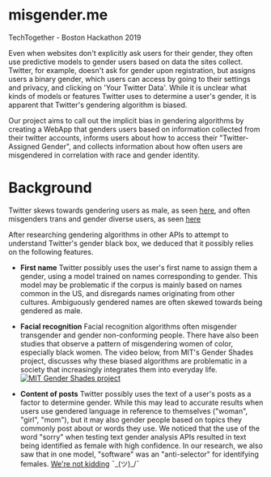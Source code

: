 # misgender.me
TechTogether - Boston Hackathon 2019

Even when websites don't explicitly ask users for their gender, they often use predictive models to gender users based on data the sites collect. Twitter, for example, doesn't ask for gender upon registration, but assigns users a binary gender, which users can access by going to their settings and privacy, and clicking on 'Your Twitter Data'. While it is unclear what kinds of models or features Twitter uses to determine a user's gender, it is apparent that Twitter's gendering algorithm is biased. 

Our project aims to call out the implicit bias in gendering algorithms by creating a WebApp that genders users based on information collected from their twitter accounts, informs users about how to access their "Twitter-Assigned Gender", and collects information about how often users are misgendered in correlation with race and gender identity.

# Background

Twitter skews towards gendering users as male, as seen [here](https://readwrite.com/2014/09/03/twitter-analytics-demographics-gender-algorithm-male-female-followers/), and often misgenders trans and gender diverse users, as seen [here](https://mashable.com/2017/05/20/transgender-twitter-gender-guessing-ad/#DPZOSLT4hmqH)

After researching gendering algorithms in other APIs to attempt to understand Twitter's gender black box, we deduced that it possibly relies on the following features.

* **First name**
Twitter possibly uses the user's first name to assign them a gender, using a model trained on names corresponding to gender. This model may be problematic if the corpus is mainly based on names common in the US, and disregards names originating from other cultures. Ambiguously gendered names are often skewed towards being gendered as male.

* **Facial recognition**
Facial recognition algorithms often misgender transgender and gender non-conforming people. There have also been studies that observe a pattern of misgendering women of color, especially black women. The video below, from MIT's Gender Shades project, discusses why these biased algorithms are problematic in a society that increasingly integrates them into everyday life.
[![MIT Gender Shades project](http://img.youtube.com/vi/TWWsW1w-BVo/0.jpg)](http://www.youtube.com/watch?v=TWWsW1w-BVo)

* **Content of posts**
Twitter possibly uses the text of a user's posts as a factor to determine gender. While this may lead to accurate results when users use gendered language in reference to themselves ("woman", "girl", "mom"), but it may also gender people based on topics they commonly post about or words they use. We noticed that the use of the word "sorry" when testing text gender analysis APIs resulted in text being identified as female with high confidence. In our research, we also saw that in one model, "software" was an "anti-selector" for identifying females. [We're not kidding](https://www.figure-eight.com/using-machine-learning-to-predict-gender/) ¯\_(ツ)_/¯

